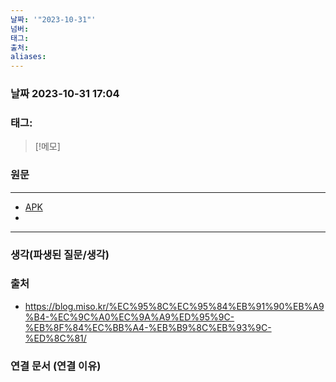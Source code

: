 ```yaml
---
날짜: '"2023-10-31"'
넘버: 
태그: 
출처: 
aliases:
---
```

### 날짜  2023-10-31 17:04

### 태그:

>[!메모]
>

### 원문
---
- [APK](https://wiki.alpinelinux.org/wiki/Alpine_Package_Keeper)
- 
---
### 생각(파생된 질문/생각)

### 출처
- https://blog.miso.kr/%EC%95%8C%EC%95%84%EB%91%90%EB%A9%B4-%EC%9C%A0%EC%9A%A9%ED%95%9C-%EB%8F%84%EC%BB%A4-%EB%B9%8C%EB%93%9C-%ED%8C%81/
### 연결 문서 (연결 이유)
